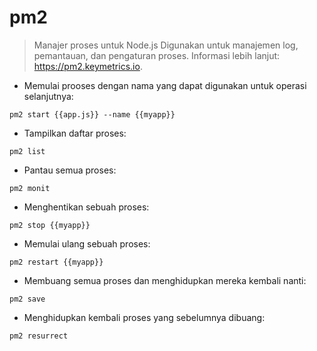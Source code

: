 # pm2

> Manajer proses untuk Node.js
> Digunakan untuk manajemen log, pemantauan, dan pengaturan proses.
> Informasi lebih lanjut: <https://pm2.keymetrics.io>.

- Memulai prooses dengan nama yang dapat digunakan untuk operasi selanjutnya:

`pm2 start {{app.js}} --name {{myapp}}`

- Tampilkan daftar proses:

`pm2 list`

- Pantau semua proses:

`pm2 monit`

- Menghentikan sebuah proses:

`pm2 stop {{myapp}}`

- Memulai ulang sebuah proses:

`pm2 restart {{myapp}}`

- Membuang semua proses dan menghidupkan mereka kembali nanti:

`pm2 save`

- Menghidupkan kembali proses yang sebelumnya dibuang:

`pm2 resurrect`
